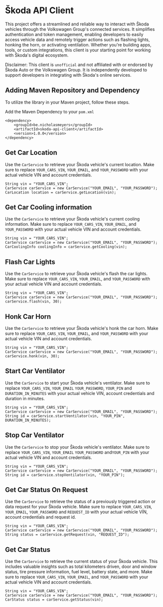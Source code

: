 # Škoda API Client
This project offers a streamlined and reliable way to interact with Škoda vehicles through the Volkswagen Group's connected services. 
It simplifies authentication and token management, enabling developers to easily access vehicle data and remotely trigger actions such as flashing lights, 
honking the horn, or activating ventilation. 
Whether you're building apps, tools, or custom integrations, this client is your starting point for working with Škoda's digital ecosystem.

Disclaimer: This client is `unofficial` and not affiliated with or endorsed by Škoda Auto or the Volkswagen Group.
It is independently developed to support developers in integrating with Škoda's online services.

## Adding Maven Repository and Dependency
To utilize the library in your Maven project, follow these steps.

Add the Maven Dependency to your `pom.xml`

```
<dependency>
    <groupId>be.nicholasmeyers</groupId>
    <artifactId>skoda-api-client</artifactId>
    <version>1.0.0</version>
</dependency>
```

## Get Car Location
Use the `CarService` to retrieve your Škoda vehicle's current location.
Make sure to replace `YOUR_CARS_VIN`, `YOUR_EMAIL`, and `YOUR_PASSWORD` with your actual vehicle VIN and account credentials.

```
String vin = "YOUR_CARS_VIN";
CarService carService = new CarService("YOUR_EMAIL", "YOUR_PASSWORD");
CarLocation location = carService.getLocation(vin);
```

## Get Car Cooling information
Use the `CarService` to retrieve your Škoda vehicle's current cooling information.
Make sure to replace `YOUR_CARS_VIN`, `YOUR_EMAIL`, and `YOUR_PASSWORD` with your actual vehicle VIN and account credentials.

```
String vin = "YOUR_CARS_VIN";
CarService carService = new CarService("YOUR_EMAIL", "YOUR_PASSWORD");
CarCoolingInfo coolingInfo = carService.getCooling(vin);
```

## Flash Car Lights
Use the `CarService` to retrieve your Škoda vehicle's flash the car lights.
Make sure to replace `YOUR_CARS_VIN`, `YOUR_EMAIL`, and `YOUR_PASSWORD` with your actual vehicle VIN and account credentials.

```
String vin = "YOUR_CARS_VIN";
CarService carService = new CarService("YOUR_EMAIL", "YOUR_PASSWORD");
carService.flash(vin, 30);
```

## Honk Car Horn
Use the `CarService` to retrieve your Škoda vehicle's honk the car horn.
Make sure to replace `YOUR_CARS_VIN`, `YOUR_EMAIL`, and `YOUR_PASSWORD` with your actual vehicle VIN and account credentials.

```
String vin = "YOUR_CARS_VIN";
CarService carService = new CarService("YOUR_EMAIL", "YOUR_PASSWORD");
carService.honk(vin, 30);
```

## Start Car Ventilator
Use the `CarService` to start your Škoda vehicle's ventilator.
Make sure to replace `YOUR_CARS_VIN`, `YOUR_EMAIL` `YOUR_PASSWORD`, `YOUR_PIN` and `DURATION_IN_MINUTES` with your actual vehicle VIN, account credentials and duration in minutes.

```
String vin = "YOUR_CARS_VIN";
CarService carService = new CarService("YOUR_EMAIL", "YOUR_PASSWORD");
String id = carService.startVentilator(vin, "YOUR_PIN", DURATION_IN_MINUTES);
```

## Stop Car Ventilator
Use the `CarService` to stop your Škoda vehicle's ventilator.
Make sure to replace `YOUR_CARS_VIN`, `YOUR_EMAIL` `YOUR_PASSWORD` and`YOUR_PIN` with your actual vehicle VIN and account credentials.

```
String vin = "YOUR_CARS_VIN";
CarService carService = new CarService("YOUR_EMAIL", "YOUR_PASSWORD");
String id = carService.stopVentilator(vin, "YOUR_PIN");
```

## Get Car Status On Request
Use the `CarService` to retrieve the status of a previously triggered action or data request for your Škoda vehicle.
Make sure to replace `YOUR_CARS_VIN`, `YOUR_EMAIL`, `YOUR_PASSWORD` and `REQUEST_ID` with your actual vehicle VIN, account credentials and request id.

```
String vin = "YOUR_CARS_VIN";
CarService carService = new CarService("YOUR_EMAIL", "YOUR_PASSWORD");
String status = carService.getRequest(vin, "REQUEST_ID");
```

## Get Car Status
Use the `CarService` to retrieve the current status of your Škoda vehicle.
This includes valuable insights such as total kilometers driven, door and window status, tire pressure information, fuel level, battery state, and more.
Make sure to replace `YOUR_CARS_VIN`, `YOUR_EMAIL`, and `YOUR_PASSWORD` with your actual vehicle VIN and account credentials.

```
String vin = "YOUR_CARS_VIN";
CarService carService = new CarService("YOUR_EMAIL", "YOUR_PASSWORD");
CarStatus status = carService.getStatus(vin);
```